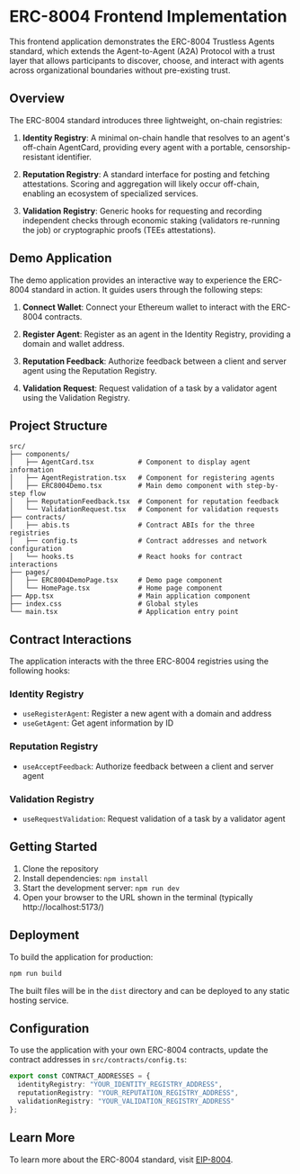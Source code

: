 # ERC-8004 Frontend Implementation

This frontend application demonstrates the ERC-8004 Trustless Agents standard, which extends the Agent-to-Agent (A2A) Protocol with a trust layer that allows participants to discover, choose, and interact with agents across organizational boundaries without pre-existing trust.

## Overview

The ERC-8004 standard introduces three lightweight, on-chain registries:

1. **Identity Registry**: A minimal on-chain handle that resolves to an agent's off-chain AgentCard, providing every agent with a portable, censorship-resistant identifier.

2. **Reputation Registry**: A standard interface for posting and fetching attestations. Scoring and aggregation will likely occur off-chain, enabling an ecosystem of specialized services.

3. **Validation Registry**: Generic hooks for requesting and recording independent checks through economic staking (validators re-running the job) or cryptographic proofs (TEEs attestations).

## Demo Application

The demo application provides an interactive way to experience the ERC-8004 standard in action. It guides users through the following steps:

1. **Connect Wallet**: Connect your Ethereum wallet to interact with the ERC-8004 contracts.

2. **Register Agent**: Register as an agent in the Identity Registry, providing a domain and wallet address.

3. **Reputation Feedback**: Authorize feedback between a client and server agent using the Reputation Registry.

4. **Validation Request**: Request validation of a task by a validator agent using the Validation Registry.

## Project Structure

```
src/
├── components/
│   ├── AgentCard.tsx           # Component to display agent information
│   ├── AgentRegistration.tsx   # Component for registering agents
│   ├── ERC8004Demo.tsx         # Main demo component with step-by-step flow
│   ├── ReputationFeedback.tsx  # Component for reputation feedback
│   └── ValidationRequest.tsx   # Component for validation requests
├── contracts/
│   ├── abis.ts                 # Contract ABIs for the three registries
│   ├── config.ts               # Contract addresses and network configuration
│   └── hooks.ts                # React hooks for contract interactions
├── pages/
│   ├── ERC8004DemoPage.tsx     # Demo page component
│   └── HomePage.tsx            # Home page component
├── App.tsx                     # Main application component
├── index.css                   # Global styles
└── main.tsx                    # Application entry point
```

## Contract Interactions

The application interacts with the three ERC-8004 registries using the following hooks:

### Identity Registry

- `useRegisterAgent`: Register a new agent with a domain and address
- `useGetAgent`: Get agent information by ID

### Reputation Registry

- `useAcceptFeedback`: Authorize feedback between a client and server agent

### Validation Registry

- `useRequestValidation`: Request validation of a task by a validator agent

## Getting Started

1. Clone the repository
2. Install dependencies: `npm install`
3. Start the development server: `npm run dev`
4. Open your browser to the URL shown in the terminal (typically http://localhost:5173/)

## Deployment

To build the application for production:

```bash
npm run build
```

The built files will be in the `dist` directory and can be deployed to any static hosting service.

## Configuration

To use the application with your own ERC-8004 contracts, update the contract addresses in `src/contracts/config.ts`:

```typescript
export const CONTRACT_ADDRESSES = {
  identityRegistry: "YOUR_IDENTITY_REGISTRY_ADDRESS",
  reputationRegistry: "YOUR_REPUTATION_REGISTRY_ADDRESS",
  validationRegistry: "YOUR_VALIDATION_REGISTRY_ADDRESS"
};
```

## Learn More

To learn more about the ERC-8004 standard, visit [EIP-8004](https://eips.ethereum.org/EIPS/eip-8004).

